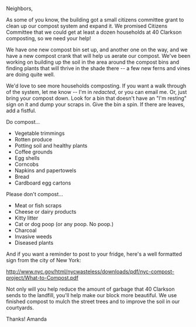 Neighbors,

As some of you know, the building got a small citizens committee grant
to clean up our compost system and expand it. We promised Citizens
Committee that we could get at least a dozen households at 40 Clarkson
composting, so we need your help!

We have one new compost bin set up, and another one on the way, and we
have a new compost crank that will help us aerate our compost. We've
been working on building up the soil in the area around the compost bins
and finding plants that will thrive in the shade there -- a few new
ferns and vines are doing quite well.

We'd love to see more households composting. If you want a walk through
of the system, let me know -- I'm in *redacted*, or you can email me. Or, just
bring your compost down. Look for a bin that doesn't have an "I'm
resting" sign on it and dump your scraps in. Give the bin a spin. If
there are leaves, add a fistful.

Do compost...
* Vegetable trimmings
* Rotten produce
* Potting soil and healthy plants
* Coffee grounds
* Egg shells
* Corncobs
* Napkins and papertowels
* Bread
* Cardboard egg cartons

Please don't compost...
* Meat or fish scraps
* Cheese or dairy products
* Kitty litter
* Cat or dog poop (or any poop. No poop.)
* Charcoal
* Invasive weeds
* Diseased plants

And if you want a reminder to post to your fridge, here's a well
formatted sign from the city of New York:

http://www.nyc.gov/html/nycwasteless/downloads/pdf/nyc-compost-project/What-to-Compost.pdf

Not only will you help reduce the amount of garbage that 40 Clarkson
sends to the landfill, you'll help make our block more beautiful. We use
finished compost to mulch the street trees and to improve the soil in
our courtyards.

Thanks!
Amanda

